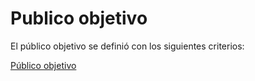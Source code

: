 # Publico objetivo 

El público objetivo se definió con los siguientes criterios: 

[Público objetivo](https://miro.com/app/board/uXjVOKOLflw=/?invite_link_id=395829917493)
